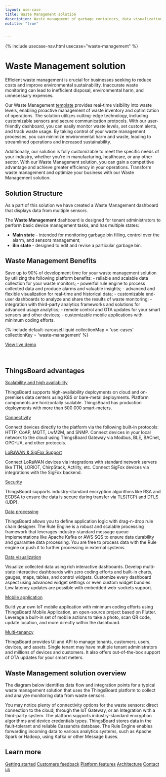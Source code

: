 ```yaml
---
layout: use-case
title: Waste Management solution
description: Waste management of garbage containers, data visualization, and device management with the ThingsBoard IoT Platform
notitle: "true"


---
```


{% include usecase-nav.html usecase="waste-management" %}

<h1 class="usecase-title">Waste Management solution</h1>

Efficient waste management is crucial for businesses seeking to reduce costs and improve environmental sustainability. Inaccurate waste monitoring can lead to inefficient disposal, environmental harm, and unnecessary expenses.
 
Our Waste Management <a href="/docs/paas/solution-templates/waste-management/">template</a> provides real-time visibility into waste levels, enabling proactive management of waste inventory and optimization of operations. The solution utilizes cutting-edge technology, including customizable sensors and secure communication protocols. With our user-friendly dashboard, you can easily monitor waste levels, set custom alerts, and track waste usage. By taking control of your waste management processes, you can minimize environmental harm and waste, leading to streamlined operations and increased sustainability.

Additionally, our solution is fully customizable to meet the specific needs of your industry, whether you're in manufacturing, healthcare, or any other sector. With our Waste Management solution, you can gain a competitive advantage and achieve greater efficiency in your operations. Transform waste management and optimize your business with our Waste Management solution.


<h2>Solution Structure</h2>

As a part of this solution we have created a Waste Management dashboard that displays data from multiple sensors.

The **Waste Management** dashboard is designed for tenant administrators to perform basic device management tasks, and has multiple states:
- **Main state** - intended for monitoring garbage bin filling, control over the alarm, and sensors management;
- **Bin state** - designed to edit and revise a particular garbage bin.


<h2>Waste Management Benefits</h2>
Save up to 90% of development time for your waste management solution by utilizing the following platform benefits:
- reliable and scalable data collection for your waste monitors;
- powerful rule engine to process collected data and produce alarms and valuable insights;
- advanced and flexible visualization for real-time and historical data;
- customizable end-user dashboards to analyze and share the results of waste monitoring;
- integration with third-party analytics frameworks and solutions for advanced usage analytics;
- remote control and OTA updates for your smart sensors and other devices;
- customizable mobile applications with minimum coding efforts.

{% include default-carousel.liquid collectionMap = 'use-cases' collectionKey = 'waste-management' %}

<div class="center" style="margin-bottom: 64px;">
    <a id="UseCases_WasteManagement_ViewLiveDemo" target="_blank" href="https://thingsboard.cloud/dashboard/7814f8a0-8fa9-11ef-baa8-4521077809fd?publicId=7aa99e80-8acd-11ef-a59e-a9c993dbec14" class="button gtm_button">View live demo</a>
</div>

## ThingsBoard advantages
<section class="usecase-advantages">
    <div class="usecase-background">
        <div class="bottom-features1"></div><div class="bottom-features2"></div><div class="small11"></div><div class="small12"></div>
    </div>
    <div class="cards row">
        <div class="col-lg-6">
            <div class="block">
                <object data="/images/microservices-icon.svg"></object>
                <div>
                    <a class="title" href="/docs/reference/msa/">Scalability and high availability</a>
                    <p>ThingsBoard supports high-availability deployments on cloud and on-premises data centers using K8S or bare-metal deployments. Platform components are horizontally scalable. ThingsBoard has production deployments with more than 500 000 smart-meters.</p>
                </div>
            </div>
        </div>
        <div class="col-lg-6">
            <div class="block">
                <object data="/images/telemetry-icon.svg"></object>
                <div>
                    <a class="title" href="/docs/getting-started-guides/connectivity/">Connectivity</a>
                    <p>Connect devices directly to the platform via the following built-in protocols: HTTP, CoAP, MQTT, LwM2M, and SNMP. Connect devices in your local network to the cloud using ThingsBoard Gateway via Modbus, BLE, BACnet, OPC-UA, and other protocols.</p>
                </div>
            </div>
        </div>
        <div class="col-lg-6">
            <div class="block">
                <object data="/images/integration-icon.svg"></object>
                <div>
                    <a class="title" href="/docs/user-guide/integrations/">LoRaWAN & SigFox Support</a>
                    <p>Connect LoRaWAN devices via integrations with standard network servers like TTN, LORIOT, ChirpStack, Actility, etc. Connect SigFox devices via integrations with the SigFox backend.</p>
                </div>
            </div>
        </div>
        <div class="col-lg-6">
            <div class="block">
                <object data="/images/security-icon.svg"></object>
                <div>
                    <a class="title" href="/docs/pe/user-guide/ssl/http-over-ssl/">Security</a>
                    <p>ThingsBoard supports industry-standard encryption algorithms like RSA and ECDSA to ensure the data is secure during transfer via TLS(TCP) and DTLS (UDP).</p>
                </div>
            </div>
        </div>
        <div class="col-lg-6">
            <div class="block">
                <object data="/images/engine-icon.svg"></object>
                <div>
                    <a class="title" href="/docs/pe/user-guide/rule-engine-2-0/overview/">Data processing</a>
                    <p>ThingsBoard allows you to define application logic with drag-n-drop rule chain designer. The Rule Engine is a robust and scalable processing framework that leverages industry-standard message queue implementations like Apache Kafka or AWS SQS to ensure data durability and guarantee data processing. You are free to process data with the Rule engine or push it to further processing in external systems.</p>
                </div>
            </div>
        </div>
        <div class="col-lg-6">
            <div class="block">
                <object data="/images/visualization-icon.svg"></object>
                <div>
                    <a class="title" href="/docs/user-guide/dashboards/">Data visualization</a>
                    <p>Visualize collected data using rich interactive dashboards. Develop multi-state interactive dashboards with zero coding efforts and built-in charts, gauges, maps, tables, and control widgets. Customize every dashboard aspect using advanced widget settings or even custom widget bundles. Low latency updates are possible with embedded web-sockets support.</p>
                </div>
            </div>
        </div>
        <div class="col-lg-6">
            <div class="block">
                <object data="/images/phone-icon.svg"></object>
                <div>
                    <a class="title" href="/docs/mobile/">Mobile application</a>
                    <p>Build your own IoT mobile application with minimum coding efforts using ThingsBoard Mobile Application, an open-source project based on Flutter. Leverage a built-in set of mobile actions to take a photo, scan QR code, update location, and more directly within the dashboard.</p>
                </div>
            </div>
        </div>
        <div class="col-lg-6">
            <div class="block">
                <object data="/images/tenancy-icon.svg"></object>
                <div>
                    <a class="title" href="/docs/user-guide/entities-and-relations/">Multi-tenancy</a>
                    <p>ThingsBoard provides UI and API to manage tenants, customers, users, devices, and assets. Single tenant may have multiple tenant administrators and millions of devices and customers. It also offers out-of-the-box support of OTA updates for your smart meters.</p>
                </div>
            </div>
        </div>
    </div>
</section>

## Waste Management solution overview

The diagram below identifies data flow and integration points for a typical waste management solution that uses the ThingsBoard platform to collect and analyze monitoring data from waste sensors.

<object width="100%" style="max-width: max-content; margin: 32px 0" data="/images/iot-use-cases/smart-energy-diagram.svg"></object>

You may notice plenty of connectivity options for the waste sensors: direct connection to the cloud, through the IoT Gateway, or an Integration with a third-party system.
The platform supports industry-standard encryption algorithms and device credentials types. ThingsBoard stores data in the fault-tolerant and reliable Cassandra database.
The Rule Engine enables forwarding incoming data to various analytics systems, such as Apache Spark or Hadoop, using Kafka or other Message buses.

## Learn more
<div class="usecases-bottom-nav">
    <a id="UseCases_WasteManage_GetStart" href="/docs/getting-started-guides/helloworld/" class="button gtm_button">Getting started</a>
    <a id="UseCases_WasteManage_CustomersFb" href="/industries/smart-energy/" class="button gtm_button">Customers feedback</a>
    <a id="UseCases_WasteManage_PlatformFeatures" href="/docs/#platform-features" class="button gtm_button">Platform features</a>
    <a id="UseCases_WasteManage_Architecture" href="/docs/reference/" class="button gtm_button">Architecture</a>
    <a id="UseCases_WasteManage_ContactUs" href="/docs/contact-us/" class="button gtm_button">Contact us</a>
</div>
